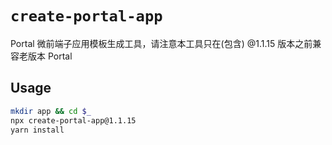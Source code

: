 # `create-portal-app`

Portal 微前端子应用模板生成工具，请注意本工具只在(包含) @1.1.15 版本之前兼容老版本 Portal

## Usage

```bash
mkdir app && cd $_
npx create-portal-app@1.1.15
yarn install
```
